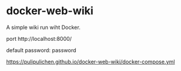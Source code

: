 # docker-web-wiki
A simple wiki run wiht Docker.

port http://localhost:8000/

default password: password

https://pulipulichen.github.io/docker-web-wiki/docker-compose.yml